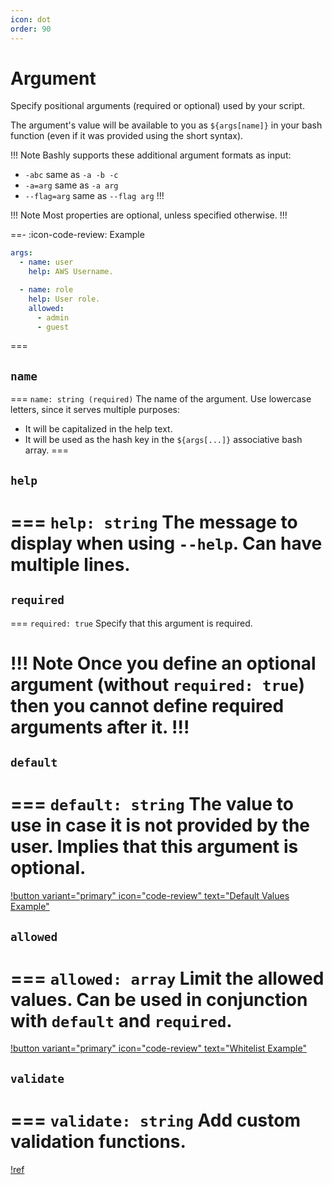 ```yaml
---
icon: dot
order: 90
---
```


# Argument

Specify positional arguments (required or optional) used by your script.

The argument's value will be available to you as `${args[name]}` in your bash
function (even if it was provided using the short syntax).

!!! Note
Bashly supports these additional argument formats as input:

- `-abc` same as `-a -b -c`
- `-a=arg` same as `-a arg`
- `--flag=arg` same as `--flag arg`
!!!

!!! Note
Most properties are optional, unless specified otherwise.
!!!

==- :icon-code-review: Example
```yaml bashly.yml
args:
  - name: user
    help: AWS Username.

  - name: role
    help: User role.
    allowed:
      - admin
      - guest
```
===

## `name`

=== `name: string (required)`
The name of the argument. Use lowercase letters, since it serves multiple
purposes:

- It will be capitalized in the help text.
- It will be used as the hash key in the `${args[...]}` associative bash array.
===

## `help`

=== `help: string`
The message to display when using `--help`. Can have multiple lines.
===

## `required`

=== `required: true`
Specify that this argument is required.

!!! Note
Once you define an optional argument (without `required: true`) then you cannot
define required arguments after it.
!!!
===

## `default`

=== `default: string`
The value to use in case it is not provided by the user. Implies that this
argument is optional.
===

[!button variant="primary" icon="code-review" text="Default Values Example"](https://github.com/DannyBen/bashly/tree/master/examples/default-values#readme)

## `allowed`

=== `allowed: array`
Limit the allowed values. Can be used in conjunction with `default` and
`required`.
===

[!button variant="primary" icon="code-review" text="Whitelist Example"](https://github.com/DannyBen/bashly/tree/master/examples/whitelist#readme)

## `validate`

=== `validate: string`
Add custom validation functions.
===

[!ref](/advanced/validations)
